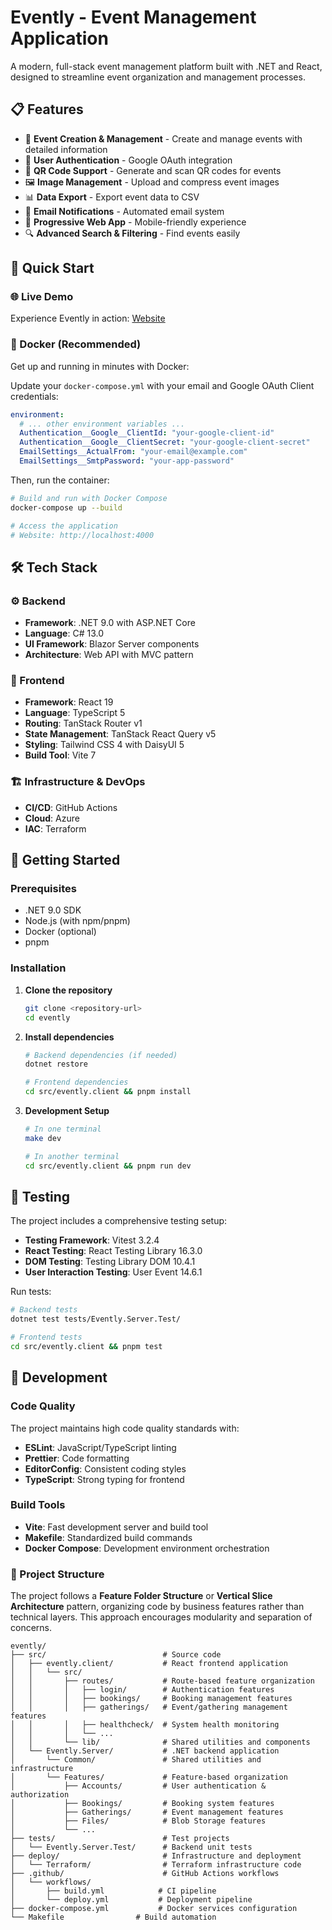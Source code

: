 ﻿# Evently - Event Management Application

A modern, full-stack event management platform built with .NET and React, designed to streamline event organization and management processes.

## 📋 Features
- 🎫 **Event Creation & Management** - Create and manage events with detailed information
- 👥 **User Authentication** - Google OAuth integration
- 📱 **QR Code Support** - Generate and scan QR codes for events
- 🖼️ **Image Management** - Upload and compress event images
- 📊 **Data Export** - Export event data to CSV
- 📧 **Email Notifications** - Automated email system
- 📱 **Progressive Web App** - Mobile-friendly experience
- 🔍 **Advanced Search & Filtering** - Find events easily


## 🚀 Quick Start

### 🌐 Live Demo
Experience Evently in action: [Website](https://ca-evently-prod-sea.graybush-4e3751bc.southeastasia.azurecontainerapps.io/)

### 🐳 Docker (Recommended)
Get up and running in minutes with Docker:

Update your `docker-compose.yml` with your email and Google OAuth Client credentials:
```yaml
environment:
  # ... other environment variables ...
  Authentication__Google__ClientId: "your-google-client-id"
  Authentication__Google__ClientSecret: "your-google-client-secret"
  EmailSettings__ActualFrom: "your-email@example.com"
  EmailSettings__SmtpPassword: "your-app-password"
```

Then, run the container:

```bash
# Build and run with Docker Compose
docker-compose up --build

# Access the application
# Website: http://localhost:4000
```


## 🛠 Tech Stack
### ⚙️ Backend
- **Framework**: .NET 9.0 with ASP.NET Core
- **Language**: C# 13.0
- **UI Framework**: Blazor Server components
- **Architecture**: Web API with MVC pattern

### 🎨 Frontend
- **Framework**: React 19
- **Language**: TypeScript 5
- **Routing**: TanStack Router v1
- **State Management**: TanStack React Query v5
- **Styling**: Tailwind CSS 4 with DaisyUI 5
- **Build Tool**: Vite 7

### 🏗️ Infrastructure & DevOps
- **CI/CD**: GitHub Actions
- **Cloud**: Azure
- **IAC**: Terraform

## 🏁 Getting Started

### Prerequisites
- .NET 9.0 SDK
- Node.js (with npm/pnpm)
- Docker (optional)
- pnpm

### Installation

1. **Clone the repository**
   ```bash
   git clone <repository-url>
   cd evently

2. **Install dependencies**
   ```bash
   # Backend dependencies (if needed)
   dotnet restore

   # Frontend dependencies
   cd src/evently.client && pnpm install
   ```

3. **Development Setup**
   ```bash
   # In one terminal
   make dev
   
   # In another terminal
   cd src/evently.client && pnpm run dev
   ```

## 🧪 Testing
The project includes a comprehensive testing setup:
- **Testing Framework**: Vitest 3.2.4
- **React Testing**: React Testing Library 16.3.0
- **DOM Testing**: Testing Library DOM 10.4.1
- **User Interaction Testing**: User Event 14.6.1

Run tests:
``` bash
# Backend tests
dotnet test tests/Evently.Server.Test/

# Frontend tests
cd src/evently.client && pnpm test
```


## 🔧 Development
### Code Quality
The project maintains high code quality standards with:
- **ESLint**: JavaScript/TypeScript linting
- **Prettier**: Code formatting
- **EditorConfig**: Consistent coding styles
- **TypeScript**: Strong typing for frontend

### Build Tools
- **Vite**: Fast development server and build tool
- **Makefile**: Standardized build commands
- **Docker Compose**: Development environment orchestration

### 📁 Project Structure
The project follows a **Feature Folder Structure** or **Vertical Slice Architecture** pattern, 
organizing code by business features rather than technical layers. This approach encourages modularity and separation of concerns.

``` 
evently/
├── src/                          # Source code
│   ├── evently.client/           # React frontend application
│   │   └── src/
│   │       ├── routes/           # Route-based feature organization
│   │       │   ├── login/        # Authentication features
│   │       │   ├── bookings/     # Booking management features
│   │       │   ├── gatherings/   # Event/gathering management features
│   │       │   ├── healthcheck/  # System health monitoring
│   │       │   └── ...           
│   │       └── lib/              # Shared utilities and components
│   └── Evently.Server/           # .NET backend application
│       └── Common/               # Shared utilities and infrastructure
│       └── Features/             # Feature-based organization
│           ├── Accounts/         # User authentication & authorization
│           ├── Bookings/         # Booking system features
│           ├── Gatherings/       # Event management features
│           ├── Files/            # Blob Storage features
│           └── ...           
├── tests/                        # Test projects
│   └── Evently.Server.Test/      # Backend unit tests
├── deploy/                       # Infrastructure and deployment
│   └── Terraform/                # Terraform infrastructure code
├── .github/                      # GitHub Actions workflows
│   └── workflows/
│       ├── build.yml            # CI pipeline
│       └── deploy.yml           # Deployment pipeline
├── docker-compose.yml           # Docker services configuration
└── Makefile                # Build automation
```